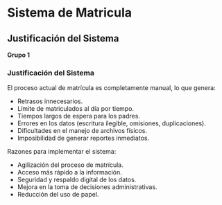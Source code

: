 #  Sistema de Matricula
## Justificación del Sistema
**Grupo 1**

### Justificación del Sistema
El proceso actual de matrícula es completamente manual, lo que genera:
-	Retrasos innecesarios.
-	Límite de matriculados al día por tiempo.
-	Tiempos largos de espera para los padres.
-	Errores en los datos (escritura ilegible, omisiones, duplicaciones).
-	Dificultades en el manejo de archivos físicos.
-	Imposibilidad de generar reportes inmediatos.

Razones para implementar el sistema:

-	Agilización del proceso de matrícula.
-	Acceso más rápido a la información.
-	Seguridad y respaldo digital de los datos.
-	Mejora en la toma de decisiones administrativas.
-	Reducción del uso de papel.
